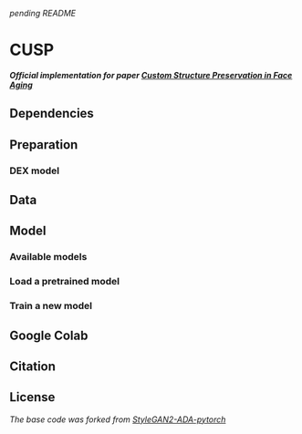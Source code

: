 _pending README_

# CUSP
**_Official implementation for paper [Custom Structure Preservation in Face Aging
]()_**
 
## Dependencies

## Preparation
### DEX model

## Data

## Model
### Available models
### Load a pretrained model
### Train a new model

## Google Colab

## Citation

## License
_The base code was forked from [StyleGAN2-ADA-pytorch](https://github.com/NVlabs/stylegan2-ada-pytorch)_
